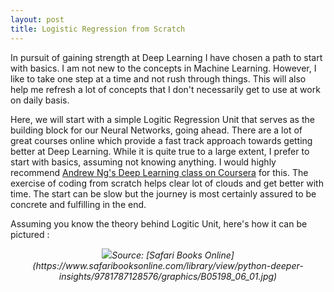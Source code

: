 ```yaml
---
layout: post
title: Logistic Regression from Scratch
---
```


In pursuit of gaining strength at Deep Learning I have chosen a path to start with basics. I am not new to the concepts in Machine Learning. However, I like to take one step at a time and not rush through things. This will also help me refresh a lot of concepts that I don't necessarily get to use at work on daily basis.

Here, we will start with a simple Logitic Regression Unit that serves as the building block for our Neural Networks, going ahead. There are a lot of great courses online which provide a fast track approach towards getting better at Deep Learning. While it is quite true to a large extent, I prefer to start with basics, assuming not knowing anything. I would highly recommend [Andrew Ng's Deep Learning class on Coursera](https://www.coursera.org/specializations/deep-learning) for this. The exercise of coding from scratch helps clear lot of clouds and get better with time. The start can be slow but the journey is most certainly assured to be concrete and fulfilling in the end.

Assuming you know the theory behind Logitic Unit, here's how it can be pictured :

<center><img src="https://www.safaribooksonline.com/library/view/python-deeper-insights/9781787128576/graphics/B05198_06_01.jpg"><i>Source: [Safari Books Online](https://www.safaribooksonline.com/library/view/python-deeper-insights/9781787128576/graphics/B05198_06_01.jpg)</i></center>
